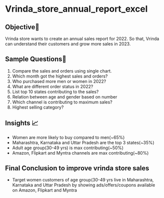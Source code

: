 # Vrinda_store_annual_report_excel

## Objective📝
Vrinda store wants to create an annual sales report for 2022. So that, Vrinda can understand their customers and grow more sales in 2023.

## Sample Questions📰
1. Compare the sales and orders using single chart.
2. Which month got the highest sales and orders?
3. Who purchased more men or women in 2022?
4. What are different order status in 2022?
5. List top 10 states contributing to the sales?
6. Relation between age and gender based on number
7. Which channel is contributing to maximum sales?
8. Highest selling category?

## Insights 📈
* Women are more likely to buy compared to men(~65%)
* Maharashtra, Karnataka and Uttar Pradesh are the top 3 states(~35%)
* Adult age group(30-49 yrs) is max contributing(~50%)
* Amazon, Flipkart and Myntra channels are max contributing(~80%)

## Final Conclusion to improve vrinda store sales
* Target women customers of age group(30-49 yrs live in Maharashtra, Karnataka and Uttar Pradesh by showing ads/offers/coupons available on Amazon, Flipkart and Myntra
